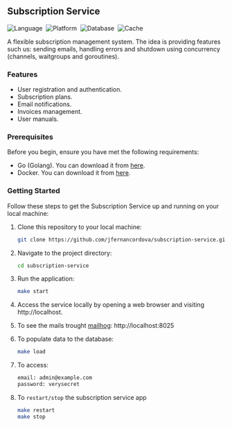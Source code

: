 ## Subscription Service

![Language](https://img.shields.io/badge/language-Go-orange.svg)&nbsp;
![Platform](https://img.shields.io/badge/platform-docker-blue.svg)&nbsp;
![Database](https://img.shields.io/badge/database-postgreSQL-pink.svg)&nbsp;
![Cache](https://img.shields.io/badge/cache-redis-red.svg)&nbsp;

A flexible subscription management system. The idea is providing features such us: sending emails, handling errors and shutdown using concurrency (channels, waitgroups and goroutines).

### Features

- User registration and authentication.
- Subscription plans.
- Email notifications.
- Invoices management.
- User manuals.

### Prerequisites

Before you begin, ensure you have met the following requirements:

- Go (Golang). You can download it from [here](https://golang.org/dl/).
- Docker. You can download it from [here](https://docs.docker.com/get-docker/).

### Getting Started

Follow these steps to get the Subscription Service up and running on your local machine:

1. Clone this repository to your local machine:

   ```bash
   git clone https://github.com/jfernancordova/subscription-service.git

2. Navigate to the project directory:

   ```bash
   cd subscription-service

3. Run the application:
   ```bash
   make start

4. Access the service locally by opening a web browser and visiting http://localhost.

5. To see the mails trought [mailhog](https://github.com/mailhog/MailHog): http://localhost:8025

6. To populate data to the database:
   ```bash
   make load

7. To access:
   ```bash
   email: admin@example.com
   password: verysecret

8. To `restart/stop` the subscription service app
   ```bash
   make restart
   make stop
